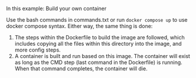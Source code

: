 In this example: Build your own container

Use the bash commands in commands.txt or run `docker compose up` to use docker compose syntax. Either way, the same thing is done:

1) The steps within the Dockerfile to build the image are followed, which includes copying all the files within this directory into the image, and more config steps.
2) A container is built and run based on this image. The container will exist as long as the CMD step (last command in the Dockerfile) is running. When that command completes, the container will die.
